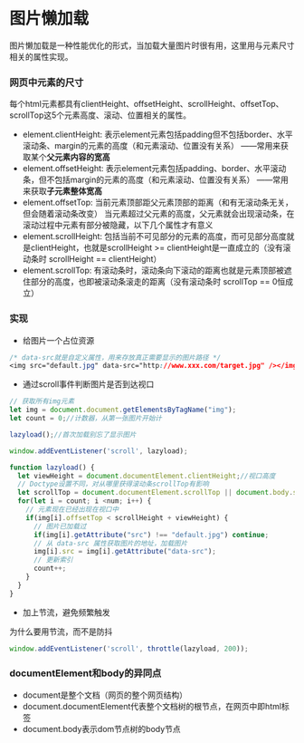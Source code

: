 # 图片懒加载
图片懒加载是一种性能优化的形式，当加载大量图片时很有用，这里用与元素尺寸相关的属性实现。
### 网页中元素的尺寸
每个html元素都具有clientHeight、offsetHeight、scrollHeight、offsetTop、scrollTop这5个元素高度、滚动、位置相关的属性。
- element.clientHeight: 表示element元素包括padding但不包括border、水平滚动条、margin的元素的高度（和元素滚动、位置没有关系）    ——常用来获取某个**父元素内容的宽高**
- element.offsetHeight: 表示element元素包括padding、border、水平滚动条，但不包括margin的元素的高度（和元素滚动、位置没有关系）    ——常用来获取**子元素整体宽高**
- element.offsetTop: 当前元素顶部距父元素顶部的距离（和有无滚动条无关，但会随着滚动条改变）
当元素超过父元素的高度，父元素就会出现滚动条，在滚动过程中元素有部分被隐藏，以下几个属性才有意义
- element.scrollHeight: 包括当前不可见部分的元素的高度，而可见部分高度就是clientHeight，也就是scrollHeight >= clientHeight是一直成立的（没有滚动条时 scrollHeight == clientHeight）
- element.scrollTop: 有滚动条时，滚动条向下滚动的距离也就是元素顶部被遮住部分的高度，也即被滚动条滚走的距离（没有滚动条时 scrollTop == 0恒成立）

### 实现
- 给图片一个占位资源
```css
/* data-src就是自定义属性，用来存放真正需要显示的图片路径 */
<img src="default.jpg" data-src="http://www.xxx.com/target.jpg" /></img>
```
- 通过scroll事件判断图片是否到达视口
```javascript
// 获取所有img元素
let img = document.document.getElementsByTagName("img");
let count = 0;//计数器，从第一张图片开始计

lazyload();//首次加载别忘了显示图片

window.addEventListener('scroll', lazyload);

function lazyload() {
  let viewHeight = document.documentElement.clientHeight;//视口高度
  // Doctype设置不同，对从哪里获得滚动条scrollTop有影响
  let scrollTop = document.documentElement.scrollTop || document.body.scrollTop;//滚动条卷去的高度
  for(let i = count; i <num; i++) {
    // 元素现在已经出现在视口中
    if(img[i].offsetTop < scrollHeight + viewHeight) {
      // 图片已加载过
      if(img[i].getAttribute("src") !== "default.jpg") continue;
      // 从 data-src 属性获取图片的地址，加载图片
      img[i].src = img[i].getAttribute("data-src");
      // 更新索引
      count++;
    }
  }
}
```

- 加上节流，避免频繁触发

为什么要用节流，而不是防抖
```javascript
window.addEventListener('scroll', throttle(lazyload, 200));
```
### documentElement和body的异同点
- document是整个文档（网页的整个网页结构）
- document.documentElement代表整个文档树的根节点，在网页中即html标签
- document.body表示dom节点树的body节点
